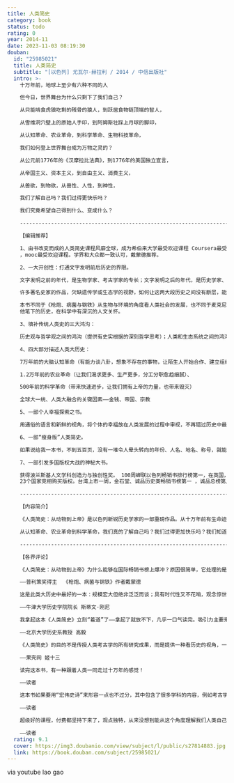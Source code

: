 ```yaml
---
title: 人类简史
category: book
status: todo
rating: 0
year: 2014-11
date: 2023-11-03 08:19:30
douban:
  id: "25985021"
  title: 人类简史
  subtitle: "[以色列] 尤瓦尔·赫拉利 / 2014 / 中信出版社"
  intro: >-
    十万年前，地球上至少有六种不同的人

    但今日，世界舞台为什么只剩下了我们自己？

    从只能啃食虎狼吃剩的残骨的猿人，到跃居食物链顶端的智人，

    从雪维洞穴壁上的原始人手印，到阿姆斯壮踩上月球的脚印，

    从认知革命、农业革命，到科学革命、生物科技革命，

    我们如何登上世界舞台成为万物之灵的？

    从公元前1776年的《汉摩拉比法典》，到1776年的美国独立宣言，

    从帝国主义、资本主义，到自由主义、消费主义，

    从兽欲，到物欲，从兽性、人性，到神性，

    我们了解自己吗？我们过得更快乐吗？

    我们究竟希望自己得到什么、变成什么？

    ------------------------------------------------------------------------------------------------

    【编辑推荐】

    1、由书改变而成的人类简史课程风靡全球，成为希伯来大学最受欢迎课程 Coursera最受欢迎课程
    ，mooc最受欢迎课程。学界和大众都一致认可，戴蒙德推荐。

    2、一大开创性：打通文字发明前后历史的界限。

    文字发明之前的年代，是生物学家、考古学家的专长；文字发明之后的年代，是历史学家、政治学家和经济学家的专长；

    许多著名史家的作品，欠缺遗传学或生态学的视野，如何让这两大段历史之间没有断层，能够有一以贯之的宏观解读？

    本书不同于《枪炮、病菌与钢铁》从生物与环境的角度看人类社会的发展，也不同于麦克尼尔的《世界史》以文明为单位绘制的人类文明交织的世界。
    他笔下的历史，在科学中有深沉的人文关怀。

    3、填补传统人类史的三大鸿沟：

    历史观与哲学观之间的鸿沟（提供有史实根据的深刻哲学思考）；人类和生态系统之间的鸿沟（作者多从生态来思考，而不是只讲人类的利益）；集体和个人之间的鸿沟（检视历史事件如何影响到当时一般人的生活）。

    4、四大部分描述人类大历史：

    7万年前的大脑认知革命（有能力谈八卦，想象不存在的事物，让陌生人开始合作、建立组织）

    1.2万年前的农业革命（让我们渴求更多、生产更多，分工分职愈趋细腻）、

    500年前的科学革命（带来快速进步，让我们拥有上帝的力量，也带来毁灭）

    全球大一统、人类大融合的关键因素——金钱、帝国、宗教

    5、一部个人幸福探索之书。

    用通俗的语言和新鲜的视角，将个体的幸福放在人类发展的过程中审视，不再错过历史中最关键、最有意思的部分。涵盖了生物学，人类学，哲学，心理学，艺术，文学，伦理学等众多领域。涉及幸福，生命的意义等众多话题，有人说这是一部个人幸福探索之书。

    6、一部“瘦身版”人类简史。

    如果说给我一本书，不到五百页，没有一堆令人晕头转向的年份、人名、地名、称号，就能涵盖了人类如何崛起、影响现代生活甚巨的资本主义、一神教、自由人文主义、基因工程如何兴盛的人类历史重大脉络……这是仅有的一部！

    7、一部引发多国版权大战的神秘大书。

    获得波兰斯基人文学科创造力与独创性奖。 100周蝉联以色列畅销书排行榜第一，在英国，9家出版商疯狂竞价。
    23个国家竞相购买版权。台湾上市一周，金石堂、诚品历史类畅销书榜第一 ，诚品总榜第八，西班牙上市两周总榜第一。

    ------------------------------------------------------------------------------------------------

    【内容简介】

    《人类简史：从动物到上帝》是以色列新锐历史学家的一部重磅作品。从十万年前有生命迹象开始到21世纪资本、科技交织的人类发展史。十万年前，地球上至少有六个人种，为何今天却只剩下了我们自己？我们曾经只是非洲角落一个毫不起眼的族群，对地球上生态的影响力和萤火虫、猩猩或者水母相差无几。为何我们能登上生物链的顶端，最终成为地球的主宰？

    从认知革命、农业革命到科学革命，我们真的了解自己吗？我们过得更加快乐吗？我们知道金钱和宗教从何而来，为何产生吗？人类创建的帝国为何一个个衰亡又兴起？为什么地球上几乎每一个社会都有男尊女卑的观念？为何一神教成为最为广泛接受的宗教？科学和资本主义如何成为现代社会最重要的信条？理清影响人类发展的重大脉络，挖掘人类文化、宗教、法律、国家、信贷等产生的根源。这是一部宏大的人类简史，更见微知著、以小写大，让人类重新审视自己。

    ------------------------------------------------------------------------------------------------

    【各界评论】

    《人类简史：从动物到上帝》为什么能够在国际畅销书榜上爆冲？原因很简单，它处理的是历史的大问题、现代世界的大问题，而且，它的写作风格是刻骨铭心的生动。你会爱上它！

    ——普利策奖得主  《枪炮、病菌与钢铁》作者戴蒙德

    这是此类大历史中最好的一本：规模宏大但绝非泛泛而谈；具有时代性又不花哨，观念惊世骇俗但绝不是个简单的反对者。每个人都能在书里找到一部分和另外的人开始讨论，但是弄清楚是哪部分、为什么，对我们都有好处。

    ——牛津大学历史学院院长 斯蒂文·刚尼

    我拿起这本《人类简史》立刻“着道”了——拿起了就放不下，几乎一口气读完。吸引力主要来自作者才思的旷达敏捷，还有译者文笔的生动晓畅，而书中屡屡提及中国的相关史实，也能让人感到一种说不出的亲切，好像自己也被融入其中，读来欲罢不能。

    ——北京大学历史系教授 高毅

    《人类简史》的目的不是传授人类考古学的所有研究成果，而是提供一种看历史的视角，一种全局的观点。当你不再执着于科学、政治或宗教等某一个领域的发展过程，而是关注人类社会的整体演变，观察这些领域之间的相互作用，你会感到你脑海中零碎的历史知识忽然像拼图一样各就各位，构成一幅宏大的图景，这样的视角非常新鲜。

    ——果壳网 姬十三

    读完这本书，有一种跟着人类一同走过十万年的感觉！

    ——读者

    这本书如果要用“宏伟史诗”来形容一点也不过分，其中包含了很多学科的内容，例如考古学、生物学、物理学、经济学、宗教、社会学甚至计算机科学等等。书里里面的大部分观点都是从不同的角度进行介绍，其中很多都是经无数人严格验证过的，讲师很多时候仅仅是通过自己的表达希望尽量客观地介绍一些内容，至于每个人怎么理解并没有统一的标准了。

    ——读者

    超级好的课程，付费都坚持下来了，观点独特，从来没想到能从这个角度理解我们人类自己。

    ——读者
  rating: 9.1
  cover: https://img3.doubanio.com/view/subject/l/public/s27814883.jpg
  link: https://book.douban.com/subject/25985021/
---
```


via youtube lao gao
